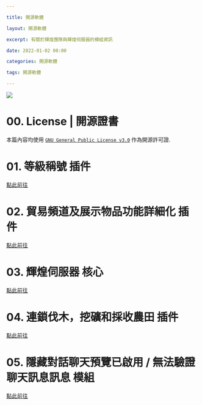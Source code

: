 ```yaml
---

title: 開源軟體

layout: 開源軟體

excerpt: 有關於輝煌團隊與輝煌伺服器的模組資訊

date: 2022-01-02 00:00

categories: 開源軟體

tags: 開源軟體

---
```



![](https://media.discordapp.net/attachments/596718421966716928/971190210928992267/AddText_05-04-06.36.35.png)

# 00. License | 開源證書
本篇內容均使用 [`GNU General Public License v3.0`](https://github.com/BrilliantServer/HideChatPreviewNotifications/blob/fabric/LICENSE) 作為開源許可證.

# 01. 等級稱號 插件

[點此前往](https://github.com/BrilliantServer/RankPlugin)

# 02. 貿易頻道及展示物品功能詳細化 插件

[點此前往](https://github.com/BrilliantServer/TestSender)

# 03. 輝煌伺服器 核心

[點此前往](https://github.com/BrilliantServer/BrilliantCore)

# 04. 連鎖伐木，挖礦和採收農田 插件

[點此前往](https://github.com/BrilliantServer/SuperHarvest)

# 05. 隱藏對話聊天預覽已啟用 / 無法驗證聊天訊息訊息 模組

[點此前往](https://github.com/BrilliantServer/HideChatPreviewNotifications/)
